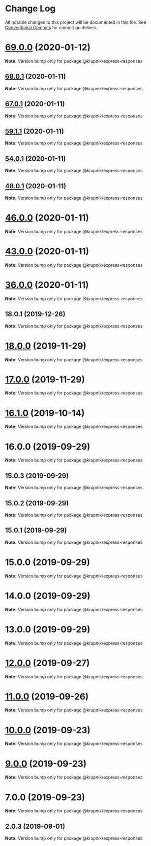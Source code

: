 # Change Log

All notable changes to this project will be documented in this file.
See [Conventional Commits](https://conventionalcommits.org) for commit guidelines.

# [69.0.0](https://github.com/yurikrupniktools/client-apps/compare/@krupnik/express-responses@68.0.1...@krupnik/express-responses@69.0.0) (2020-01-12)

**Note:** Version bump only for package @krupnik/express-responses





## [68.0.1](https://github.com/yurikrupniktools/client-apps/compare/@krupnik/express-responses@67.0.1...@krupnik/express-responses@68.0.1) (2020-01-11)

**Note:** Version bump only for package @krupnik/express-responses





## [67.0.1](https://github.com/yurikrupniktools/client-apps/compare/@krupnik/express-responses@59.1.1...@krupnik/express-responses@67.0.1) (2020-01-11)

**Note:** Version bump only for package @krupnik/express-responses





## [59.1.1](https://github.com/yurikrupniktools/client-apps/compare/@krupnik/express-responses@54.0.1...@krupnik/express-responses@59.1.1) (2020-01-11)

**Note:** Version bump only for package @krupnik/express-responses





## [54.0.1](https://github.com/yurikrupniktools/client-apps/compare/@krupnik/express-responses@48.0.1...@krupnik/express-responses@54.0.1) (2020-01-11)

**Note:** Version bump only for package @krupnik/express-responses





## [48.0.1](https://github.com/yurikrupniktools/client-apps/compare/@krupnik/express-responses@46.0.0...@krupnik/express-responses@48.0.1) (2020-01-11)

**Note:** Version bump only for package @krupnik/express-responses





# [46.0.0](https://github.com/yurikrupniktools/client-apps/compare/@krupnik/express-responses@43.0.0...@krupnik/express-responses@46.0.0) (2020-01-11)

**Note:** Version bump only for package @krupnik/express-responses





# [43.0.0](https://github.com/yurikrupniktools/client-apps/compare/@krupnik/express-responses@36.0.0...@krupnik/express-responses@43.0.0) (2020-01-11)

**Note:** Version bump only for package @krupnik/express-responses





# [36.0.0](https://github.com/yurikrupniktools/client-apps/compare/@krupnik/express-responses@18.0.1...@krupnik/express-responses@36.0.0) (2020-01-11)

**Note:** Version bump only for package @krupnik/express-responses





## 18.0.1 (2019-12-26)

**Note:** Version bump only for package @krupnik/express-responses





# [18.0.0](https://github.com/yurikrupniktools/client-apps/compare/@krupnik/express-responses@17.0.0...@krupnik/express-responses@18.0.0) (2019-11-29)

**Note:** Version bump only for package @krupnik/express-responses





# [17.0.0](https://github.com/yurikrupniktools/client-apps/compare/@krupnik/express-responses@16.1.0...@krupnik/express-responses@17.0.0) (2019-11-29)

**Note:** Version bump only for package @krupnik/express-responses





# [16.1.0](https://github.com/yurikrupniktools/client-apps/compare/@krupnik/express-responses@16.0.0...@krupnik/express-responses@16.1.0) (2019-10-14)

**Note:** Version bump only for package @krupnik/express-responses





# 16.0.0 (2019-09-29)

**Note:** Version bump only for package @krupnik/express-responses





## 15.0.3 (2019-09-29)

**Note:** Version bump only for package @krupnik/express-responses





## 15.0.2 (2019-09-29)

**Note:** Version bump only for package @krupnik/express-responses





## 15.0.1 (2019-09-29)

**Note:** Version bump only for package @krupnik/express-responses





# 15.0.0 (2019-09-29)

**Note:** Version bump only for package @krupnik/express-responses





# 14.0.0 (2019-09-29)

**Note:** Version bump only for package @krupnik/express-responses





# 13.0.0 (2019-09-29)

**Note:** Version bump only for package @krupnik/express-responses





# [12.0.0](https://github.com/yurikrupniktools/client-apps/compare/@krupnik/express-responses@11.0.0...@krupnik/express-responses@12.0.0) (2019-09-27)

**Note:** Version bump only for package @krupnik/express-responses





# [11.0.0](https://github.com/yurikrupniktools/client-apps/compare/@krupnik/express-responses@10.0.0...@krupnik/express-responses@11.0.0) (2019-09-26)

**Note:** Version bump only for package @krupnik/express-responses





# [10.0.0](https://github.com/yurikrupniktools/client-apps/compare/@krupnik/express-responses@9.0.0...@krupnik/express-responses@10.0.0) (2019-09-23)

**Note:** Version bump only for package @krupnik/express-responses





# [9.0.0](https://github.com/yurikrupniktools/client-apps/compare/@krupnik/express-responses@7.0.0...@krupnik/express-responses@9.0.0) (2019-09-23)

**Note:** Version bump only for package @krupnik/express-responses





# 7.0.0 (2019-09-23)

**Note:** Version bump only for package @krupnik/express-responses





## 2.0.3 (2019-09-01)

**Note:** Version bump only for package @krupnik/express-responses
